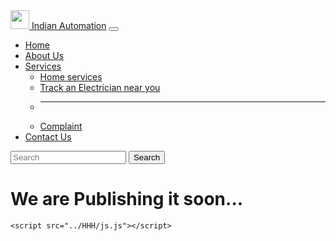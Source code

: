 
<!doctype html>
<html lang="en">

<head>
  <!-- Required meta tags -->
  <meta charset="utf-8">
  <meta name="viewport" content="width=device-width, initial-scale=1">

  <!-- Bootstrap CSS -->
  <link href="https://cdn.jsdelivr.net/npm/bootstrap@5.0.2/dist/css/bootstrap.min.css" rel="stylesheet"
    integrity="sha384-EVSTQN3/azprG1Anm3QDgpJLIm9Nao0Yz1ztcQTwFspd3yD65VohhpuuCOmLASjC" crossorigin="anonymous">

  <title>Hello, world!</title>
</head>

<body>
  <nav class="navbar navbar-expand-lg navbar-dark bg-dark">
    <div class="container-fluid">
      <a href="#" class="navbar-brand">
        <img src="../HHH/logo.jpg" class="d-inline-block align-top rounded" width="30" height="30" alt="">
        Indian Automation</a>
      <button class="navbar-toggler" type="button" data-bs-toggle="collapse" data-bs-target="#navbarSupportedContent"
        aria-controls="navbarSupportedContent" aria-expanded="true" aria-label="Toggle navigation">
        <span class="navbar-toggler-icon"></span>
      </button>
      <div class="collapse navbar-collapse" id="navbarSupportedContent">
        <ul class="navbar-nav me-auto mb-2 mb-lg-0">
          <li class="nav-item">
            <a class="nav-link" aria-current="page" href="../HHH/HI.html">Home<span class="sr-only"></span></a>
          </li>
          <li class="nav-item">
            <a class="nav-link active" href="../HHH/about.html">About Us</a>
          </li>
          <li class="nav-item dropdown">
            <a class="nav-link dropdown-toggle" href="#" id="navbarDropdown" role="button" data-bs-toggle="dropdown"
              aria-expanded="false">
              Services
            </a>
            <ul class="dropdown-menu" aria-labelledby="navbarDropdown">
              <li><a class="dropdown-item" href="#">Home services</a></li>
              <li><a class="dropdown-item" href="../HHH/track.html">Track an Electrician near you</a></li>
              <li>
                <hr class="dropdown-divider">
              </li>
              <li><a class="dropdown-item" href="../HHH/complaint.html">Complaint</a></li>
            </ul>
          </li>
          <li class="nav-item">
            <a class="nav-link active" href="../HHH/contact.html">Contact Us</a>
          </li>
        </ul>
        <form class="d-flex">
          <input class="form-control me-2" type="search" placeholder="Search" aria-label="Search">
          <button class="btn btn-outline-success" type="submit">Search</button>
        </form>
      </div>
    </div>
  </nav>
  
<h1 class="text-xl"> We are Publishing it soon...</h1>
  <!-- Optional JavaScript; choose one of the two! -->

  <!-- Option 1: Bootstrap Bundle with Popper -->
  <script src="https://cdn.jsdelivr.net/npm/bootstrap@5.0.2/dist/js/bootstrap.bundle.min.js"
    integrity="sha384-MrcW6ZMFYlzcLA8Nl+NtUVF0sA7MsXsP1UyJoMp4YLEuNSfAP+JcXn/tWtIaxVXM"
    crossorigin="anonymous"></script>
    <script src="../HHH/js.js"></script>
  <!-- Option 2: Separate Popper and Bootstrap JS -->
  <!--
    <script src="https://cdn.jsdelivr.net/npm/@popperjs/core@2.9.2/dist/umd/popper.min.js" integrity="sha384-IQsoLXl5PILFhosVNubq5LC7Qb9DXgDA9i+tQ8Zj3iwWAwPtgFTxbJ8NT4GN1R8p" crossorigin="anonymous"></script>
    <script src="https://cdn.jsdelivr.net/npm/bootstrap@5.0.2/dist/js/bootstrap.min.js" integrity="sha384-cVKIPhGWiC2Al4u+LWgxfKTRIcfu0JTxR+EQDz/bgldoEyl4H0zUF0QKbrJ0EcQF" crossorigin="anonymous"></script>
    -->
</body>

</html>
<!-- https://wa.me/c/918348327532 -->
